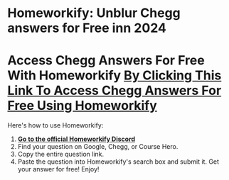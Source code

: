 # Homeworkify: Unblur Chegg answers for Free inn 2024

# Access Chegg Answers For Free With Homeworkify [By Clicking This Link To Access Chegg Answers For Free Using Homeworkify](https://discord.gg/RwpqunvpAy)

Here's how to use Homeworkify:

1. [**Go to the official Homeworkify Discord**](https://discord.gg/RwpqunvpAy)
2. Find your question on Google, Chegg, or Course Hero.
3. Copy the entire question link.
4. Paste the question into Homeworkify's search box and submit it. Get your answer for free! Enjoy!
